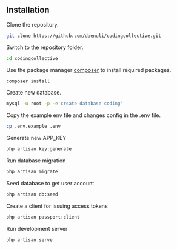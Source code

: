 ## Installation

Clone the repository.

```bash
git clone https://github.com/daenuli/codingcollective.git
```

Switch to the repository folder.

```bash
cd codingcollective
```

Use the package manager [composer](https://getcomposer.org/) to install required packages.

```bash
composer install
```

Create new database.

```bash
mysql -u root -p -e'create database coding'
```

Copy the example env file and changes config in the .env file.

```bash
cp .env.example .env
```

Generate new APP_KEY

```bash
php artisan key:generate
```

Run database migration

```bash
php artisan migrate
```

Seed database to get user account 

```bash
php artisan db:seed
```

Create a client for issuing access tokens

```bash
php artisan passport:client
```

Run development server

```bash
php artisan serve
```

<!-- Access development server at http://127.0.0.1:8000 -->
<!-- Access API Documentation at http://127.0.0.1:8000/api/documentation -->